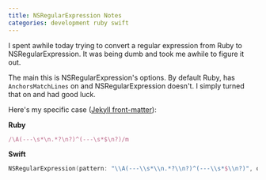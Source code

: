 ```yaml
---
title: NSRegularExpression Notes
categories: development ruby swift
---
```


I spent awhile today trying to convert a regular expression from Ruby to NSRegularExpression. It was being dumb and took me awhile to figure it out.

The main this is NSRegularExpression's options. By default Ruby, has `AnchorsMatchLines` on and NSRegularExpression doesn't. I simply turned that on and had good luck.

Here's my specific case ([Jekyll front-matter](https://github.com/jekyll/jekyll/blob/master/lib/jekyll/document.rb#L220)):

**Ruby**

```ruby
/\A(---\s*\n.*?\n?)^(---\s*$\n?)/m
```

**Swift**

``` swift
NSRegularExpression(pattern: "\\A(---\\s*\\n.*?\\n?)^(---\\s*$\\n?)", options: .DotMatchesLineSeparators | .AnchorsMatchLines, error: nil)!
```
